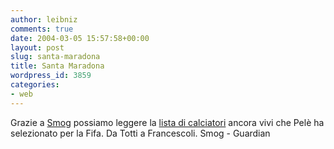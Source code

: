 ```yaml
---
author: leibniz
comments: true
date: 2004-03-05 15:57:58+00:00
layout: post
slug: santa-maradona
title: Santa Maradona
wordpress_id: 3859
categories:
- web
---
```


Grazie a [Smog](http://smog.ilcannocchiale.it/?id_blogdoc=128371) possiamo leggere la [lista di calciatori](http://football.guardian.co.uk/News_Story/0,1563,1162099,00.html) ancora vivi che Pelè ha selezionato per la Fifa. Da Totti a Francescoli.
Smog - Guardian
